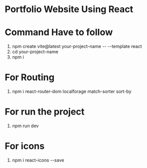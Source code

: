 # Portfolio Website Using React
# Command Have to follow
1. npm create vite@latest your-project-name -- --template react
2. cd your-project-name
3. npm i
# For Routing 
1. npm i react-router-dom localforage match-sorter sort-by
# For run the project
1. npm run dev
# For icons
1. npm i react-icons --save

